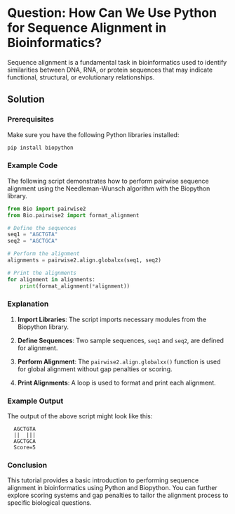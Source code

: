 # Question: How Can We Use Python for Sequence Alignment in Bioinformatics?

Sequence alignment is a fundamental task in bioinformatics used to identify similarities between DNA, RNA, or protein sequences that may indicate functional, structural, or evolutionary relationships.

## Solution

### Prerequisites

Make sure you have the following Python libraries installed:

```bash
pip install biopython
```

### Example Code

The following script demonstrates how to perform pairwise sequence alignment using the Needleman-Wunsch algorithm with the Biopython library.

```python
from Bio import pairwise2
from Bio.pairwise2 import format_alignment

# Define the sequences
seq1 = "AGCTGTA"
seq2 = "AGCTGCA"

# Perform the alignment
alignments = pairwise2.align.globalxx(seq1, seq2)

# Print the alignments
for alignment in alignments:
    print(format_alignment(*alignment))
```

### Explanation

1. **Import Libraries**: The script imports necessary modules from the Biopython library.
  
2. **Define Sequences**: Two sample sequences, `seq1` and `seq2`, are defined for alignment.

3. **Perform Alignment**: The `pairwise2.align.globalxx()` function is used for global alignment without gap penalties or scoring.

4. **Print Alignments**: A loop is used to format and print each alignment.

### Example Output

The output of the above script might look like this:

```
  AGCTGTA
  ||  |||
  AGCTGCA
  Score=5
```

### Conclusion

This tutorial provides a basic introduction to performing sequence alignment in bioinformatics using Python and Biopython. You can further explore scoring systems and gap penalties to tailor the alignment process to specific biological questions.